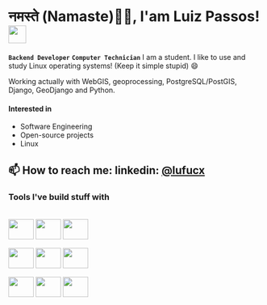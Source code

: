# नमस्ते (Namaste)🙏🏻, I'am Luiz Passos! <img src="https://media.giphy.com/media/v1.Y2lkPTc5MGI3NjExcGtiYXIzeG4xNjVseDNiejRwZGcxbjdxODV5dzFsb2VlNW9sZHQ2byZlcD12MV9pbnRlcm5hbF9naWZfYnlfaWQmY3Q9Zw/vP5gXvSXJ2olG/giphy.gif" width="35">
**`Backend Developer`** **`Computer Technician`**
I am a student. I like to use and study Linux operating systems! (Keep it simple stupid) 😄

Working actually with WebGIS, geoprocessing, PostgreSQL/PostGIS, Django, GeoDjango and Python.

#### Interested in
  - Software Engineering
  - Open-source projects
  - Linux
  
  
   ## 📫 How to reach me: linkedin: [@lufucx](https://www.linkedin.com/in/luiz-f-passos-silva/)

 ### Tools I've build stuff with
<div style="display: inline_block"><br>
  <img align="center" height="40" width="50" src="https://cdn.jsdelivr.net/gh/devicons/devicon/icons/python/python-original.svg" />
  <img align="center" height="40" width="50" src="https://cdn.jsdelivr.net/gh/devicons/devicon/icons/django/django-plain.svg" />
  <img align="center" height="40" width="50" src="https://cdn.jsdelivr.net/gh/devicons/devicon@latest/icons/djangorest/djangorest-original.svg" />
  <br>
  <br>
  <img align="center" height="40" width="50" src="https://cdn.jsdelivr.net/gh/devicons/devicon@latest/icons/archlinux/archlinux-original.svg" />
  <img align="center" height="40" width="50" src="https://cdn.jsdelivr.net/gh/devicons/devicon@latest/icons/ubuntu/ubuntu-original.svg" />
  <img align="center" height="40" width="50" src="https://cdn.jsdelivr.net/gh/devicons/devicon@latest/icons/bash/bash-original.svg" />
  <br>
  <br>
  <img align="center" height="40" width="50" src="https://cdn.jsdelivr.net/gh/devicons/devicon/icons/mysql/mysql-original.svg" />
  <img align="center" height="40" width="50" src="https://cdn.jsdelivr.net/gh/devicons/devicon/icons/postgresql/postgresql-plain.svg" />
  <img align="center" height="40" width="50" src="https://cdn.jsdelivr.net/gh/devicons/devicon@latest/icons/php/php-original.svg" />
</div>
